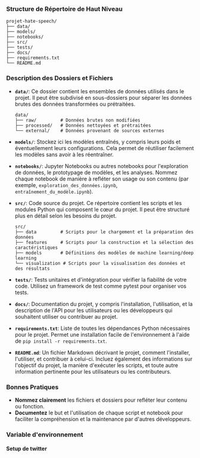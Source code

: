 ### Structure de Répertoire de Haut Niveau

```
projet-hate-speech/
├── data/
├── models/
├── notebooks/
├── src/
├── tests/
├── docs/
├── requirements.txt
└── README.md
```

### Description des Dossiers et Fichiers

- **`data/`**: Ce dossier contient les ensembles de données utilisés dans le projet. Il peut être subdivisé en sous-dossiers pour séparer les données brutes des données transformées ou prétraitées.

  ```
  data/
  ├── raw/         # Données brutes non modifiées
  ├── processed/   # Données nettoyées et prétraitées
  └── external/    # Données provenant de sources externes
  ```

- **`models/`**: Stockez ici les modèles entraînés, y compris leurs poids et éventuellement leurs configurations. Cela permet de réutiliser facilement les modèles sans avoir à les réentraîner.

- **`notebooks/`**: Jupyter Notebooks ou autres notebooks pour l'exploration de données, le prototypage de modèles, et les analyses. Nommez chaque notebook de manière à refléter son usage ou son contenu (par exemple, `exploration_des_données.ipynb`, `entraînement_du_modèle.ipynb`).

- **`src/`**: Code source du projet. Ce répertoire contient les scripts et les modules Python qui composent le cœur du projet. Il peut être structuré plus en détail selon les besoins du projet.

  ```
  src/
  ├── data         # Scripts pour le chargement et la préparation des données
  ├── features     # Scripts pour la construction et la sélection des caractéristiques
  ├── models       # Définitions des modèles de machine learning/deep learning
  └── visualization # Scripts pour la visualisation des données et des résultats
  ```

- **`tests/`**: Tests unitaires et d'intégration pour vérifier la fiabilité de votre code. Utilisez un framework de test comme pytest pour organiser vos tests.

- **`docs/`**: Documentation du projet, y compris l'installation, l'utilisation, et la description de l'API pour les utilisateurs ou les développeurs qui souhaitent utiliser ou contribuer au projet.

- **`requirements.txt`**: Liste de toutes les dépendances Python nécessaires pour le projet. Permet une installation facile de l'environnement à l'aide de `pip install -r requirements.txt`.

- **`README.md`**: Un fichier Markdown décrivant le projet, comment l'installer, l'utiliser, et contribuer à celui-ci. Incluez également des informations sur l'objectif du projet, la manière d'exécuter les scripts, et toute autre information pertinente pour les utilisateurs ou les contributeurs.

### Bonnes Pratiques

- **Nommez clairement** les fichiers et dossiers pour refléter leur contenu ou fonction.
- **Documentez** le but et l'utilisation de chaque script et notebook pour faciliter la compréhension et la maintenance par d'autres développeurs.


### Variable d'environnement

#### Setup de twitter
